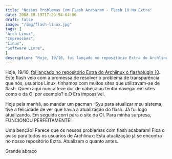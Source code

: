 ```yaml
---
title: "Nossos Problemas Com Flash Acabaram - Flash 10 No Extra"
date: 2008-10-19T17:29:54-04:00
draft: false
image: "/img/flash-linux.jpg"
tags: [
"Arch Linux",
"Impressões",
"Linux",
"Software Livre",
]
description: "Hoje, 19/10, foi lançado no repositório Extra do Archlinux o flashplugin 10. Este flash veio com a promessa de resolver o problema de transparência que nós, usuários Linux, tínhamos com muitos sites que utilizavam-se de flash. Quem aqui nunca teve dor de cabeça ao tentar navegar em sites como o da OI por exemplo? o.O Era impossível."
---
```

Hoje, 19/10, [foi lançado no repositório Extra do Archlinux o flashplugin 10](https://archlinux-br.org/). Este flash veio com a promessa de resolver o problema de transparência que nós, usuários Linux, tínhamos com muitos sites que utilizavam-se de flash. Quem aqui nunca teve dor de cabeça ao tentar navegar em sites como o da OI por exemplo? o.O Era impossível.




Hoje pela manhã, ao mandar um pacman -Syu para atualizar meu sistema, tive a felicidade de ver que havia a atualização do flash. Já fui logo atualizando. Em seguida corri para o site da OI. Para minha surpresa, FUNCIONOU PERFEITAMENTE!




Uma benção! Parece que os nossos problemas com flash acabaram! Fica o aviso para todos os usuários de Archlinux: Esta atualização já se encontra no nosso repositório Extra. Atualizem o quanto antes.




Grande abraço
